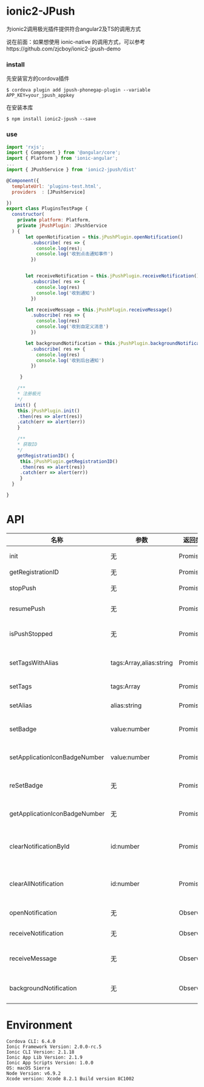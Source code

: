 # ionic2-JPush
为ionic2调用极光插件提供符合angular2及TS的调用方式

说在前面：如果想使用 ionic-native 的调用方式，可以参考https://github.com/zjcboy/ionic2-jpush-demo

### install
先安装官方的cordova插件

`$ cordova plugin add jpush-phonegap-plugin --variable APP_KEY=your_jpush_appkey`

在安装本库

`$ npm install ionic2-jpush --save`

### use

```javascript
import 'rxjs';
import { Component } from '@angular/core';
import { Platform } from 'ionic-angular';
...
import { JPushService } from 'ionic2-jpush/dist'

@Component({
  templateUrl: 'plugins-test.html',
  providers  : [JPushService]

})
export class PluginsTestPage {
  constructor(
    private platform: Platform,
    private jPushPlugin: JPushService
  ) {
       let openNotification = this.jPushPlugin.openNotification()
         .subscribe( res => {
           console.log(res);
           console.log('收到点击通知事件')
         })


       let receiveNotification = this.jPushPlugin.receiveNotification()
         .subscribe( res => {
           console.log(res)
           console.log('收到通知')
         })

       let receiveMessage = this.jPushPlugin.receiveMessage()
         .subscribe( res => {
           console.log(res)
           console.log('收到自定义消息')
         })

       let backgroundNotification = this.jPushPlugin.backgroundNotification()
         .subscribe( res => {
           console.log(res)
           console.log('收到后台通知')
         })

     }

    /**
    * 注册极光
    */
   init() {
    this.jPushPlugin.init()
    .then(res => alert(res))
    .catch(err => alert(err))
    }

    /**
    * 获取ID
    */
    getRegistrationID() {
     this.jPushPlugin.getRegistrationID()
     .then(res => alert(res))
     .catch(err => alert(err))
     }
  }

}
```


# API
| 名称          |  参数 | 返回类型   | 描述 |
| ------------- | ------- | ------- | ----------- |
| init          | 无 | Promise | 注册极光   |
| getRegistrationID       | 无 | Promise | 获取ID  |
| stopPush      | 无 | Promise | 停用推送          |
| resumePush    | 无 | Promise | 恢复推送          |
| isPushStopped | 无 | Promise | 推送是否被停用     |
| setTagsWithAlias | tags:Array<any>,alias:string | Promise | 设置tags和alias     |
| setTags | tags:Array<any>| Promise | 设置tags |
| setAlias | alias:string| Promise | 设置alias |
| setBadge | value:number| Promise | 设置badge 仅 ios |
| setApplicationIconBadgeNumber | value:number| Promise | 设置badge 仅 ios |
| reSetBadge | 无| Promise | 移除badge 仅 ios |
| getApplicationIconBadgeNumber | 无| Promise | 获取badge 仅 ios |
| clearNotificationById | id:number| Promise | 清除指定ID通知 仅 android |
| clearAllNotification | id:number| Promise | 清除所有通知 仅 android |
| openNotification | 无| Observable | 点击通知事件 |
| receiveNotification | 无| Observable | 收到通知事件 |
| receiveMessage | 无| Observable | 收到自定义消息事件 |
| backgroundNotification | 无| Observable | 后台收到通知事件 |
# Environment
```
Cordova CLI: 6.4.0
Ionic Framework Version: 2.0.0-rc.5
Ionic CLI Version: 2.1.18
Ionic App Lib Version: 2.1.9
Ionic App Scripts Version: 1.0.0
OS: macOS Sierra
Node Version: v6.9.2
Xcode version: Xcode 8.2.1 Build version 8C1002
```
